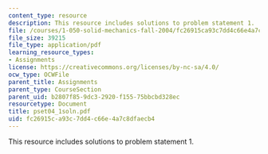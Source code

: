 ```yaml
---
content_type: resource
description: This resource includes solutions to problem statement 1.
file: /courses/1-050-solid-mechanics-fall-2004/fc26915ca93c7dd4c66e4a7c8dfaecb4_pset04_1soln.pdf
file_size: 39215
file_type: application/pdf
learning_resource_types:
- Assignments
license: https://creativecommons.org/licenses/by-nc-sa/4.0/
ocw_type: OCWFile
parent_title: Assignments
parent_type: CourseSection
parent_uid: b2807f85-9dc3-2920-f155-75bbcbd328ec
resourcetype: Document
title: pset04_1soln.pdf
uid: fc26915c-a93c-7dd4-c66e-4a7c8dfaecb4
---
```

This resource includes solutions to problem statement 1.